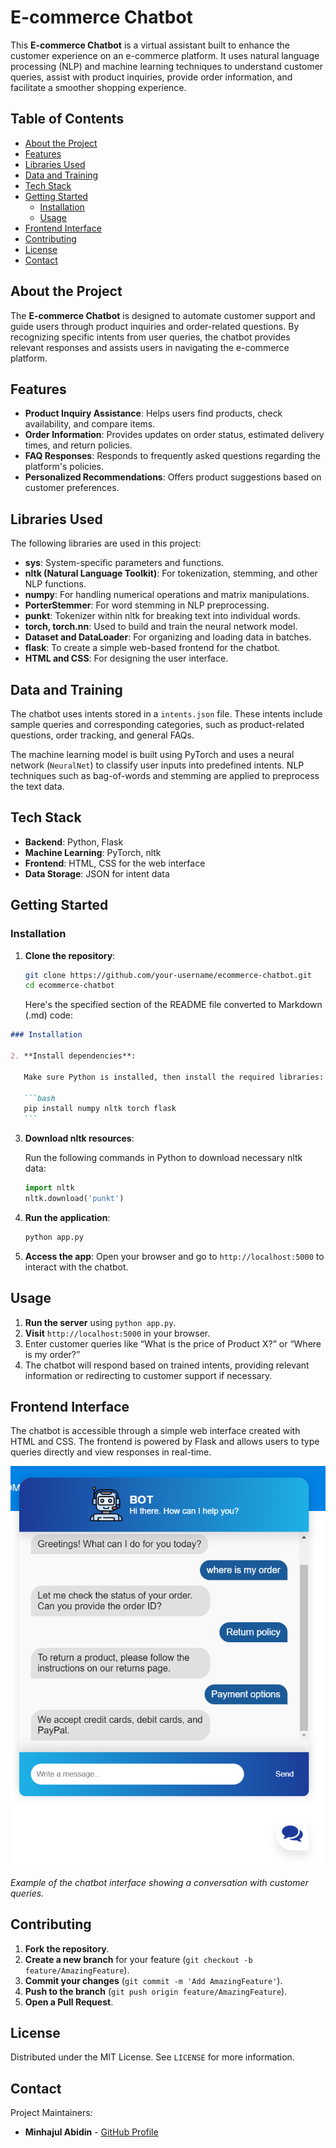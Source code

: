 # E-commerce Chatbot

This **E-commerce Chatbot** is a virtual assistant built to enhance the customer experience on an e-commerce platform. It uses natural language processing (NLP) and machine learning techniques to understand customer queries, assist with product inquiries, provide order information, and facilitate a smoother shopping experience.

## Table of Contents

- [About the Project](#about-the-project)
- [Features](#features)
- [Libraries Used](#libraries-used)
- [Data and Training](#data-and-training)
- [Tech Stack](#tech-stack)
- [Getting Started](#getting-started)
  - [Installation](#installation)
  - [Usage](#usage)
- [Frontend Interface](#frontend-interface)
- [Contributing](#contributing)
- [License](#license)
- [Contact](#contact)

## About the Project

The **E-commerce Chatbot** is designed to automate customer support and guide users through product inquiries and order-related questions. By recognizing specific intents from user queries, the chatbot provides relevant responses and assists users in navigating the e-commerce platform.

## Features

- **Product Inquiry Assistance**: Helps users find products, check availability, and compare items.
- **Order Information**: Provides updates on order status, estimated delivery times, and return policies.
- **FAQ Responses**: Responds to frequently asked questions regarding the platform's policies.
- **Personalized Recommendations**: Offers product suggestions based on customer preferences.

## Libraries Used

The following libraries are used in this project:

- **sys**: System-specific parameters and functions.
- **nltk (Natural Language Toolkit)**: For tokenization, stemming, and other NLP functions.
- **numpy**: For handling numerical operations and matrix manipulations.
- **PorterStemmer**: For word stemming in NLP preprocessing.
- **punkt**: Tokenizer within nltk for breaking text into individual words.
- **torch, torch.nn**: Used to build and train the neural network model.
- **Dataset and DataLoader**: For organizing and loading data in batches.
- **flask**: To create a simple web-based frontend for the chatbot.
- **HTML and CSS**: For designing the user interface.

## Data and Training

The chatbot uses intents stored in a `intents.json` file. These intents include sample queries and corresponding categories, such as product-related questions, order tracking, and general FAQs.

The machine learning model is built using PyTorch and uses a neural network (`NeuralNet`) to classify user inputs into predefined intents. NLP techniques such as bag-of-words and stemming are applied to preprocess the text data.

## Tech Stack

- **Backend**: Python, Flask
- **Machine Learning**: PyTorch, nltk
- **Frontend**: HTML, CSS for the web interface
- **Data Storage**: JSON for intent data

## Getting Started

### Installation

1. **Clone the repository**:

   ```bash
   git clone https://github.com/your-username/ecommerce-chatbot.git
   cd ecommerce-chatbot
   ```

   Here's the specified section of the README file converted to Markdown (.md) code:

````markdown
### Installation

2. **Install dependencies**:

   Make sure Python is installed, then install the required libraries:

   ```bash
   pip install numpy nltk torch flask
   ```
````

3. **Download nltk resources**:

   Run the following commands in Python to download necessary nltk data:

   ```python
   import nltk
   nltk.download('punkt')
   ```

4. **Run the application**:

   ```bash
   python app.py
   ```

5. **Access the app**: Open your browser and go to `http://localhost:5000` to interact with the chatbot.

## Usage

1. **Run the server** using `python app.py`.
2. **Visit** `http://localhost:5000` in your browser.
3. Enter customer queries like “What is the price of Product X?” or “Where is my order?”
4. The chatbot will respond based on trained intents, providing relevant information or redirecting to customer support if necessary.

## Frontend Interface

The chatbot is accessible through a simple web interface created with HTML and CSS. The frontend is powered by Flask and allows users to type queries directly and view responses in real-time.

![Chatbot Interface](static/images/chatbot-interface.png)

_Example of the chatbot interface showing a conversation with customer queries._

## Contributing

1. **Fork the repository**.
2. **Create a new branch** for your feature (`git checkout -b feature/AmazingFeature`).
3. **Commit your changes** (`git commit -m 'Add AmazingFeature'`).
4. **Push to the branch** (`git push origin feature/AmazingFeature`).
5. **Open a Pull Request**.

## License

Distributed under the MIT License. See `LICENSE` for more information.

## Contact

Project Maintainers:

- **Minhajul Abidin** - [GitHub Profile](https://github.com/Minhajul-Abidin)
